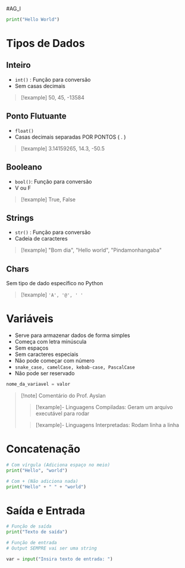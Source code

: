 #AG_I
```python
print("Hello World")
```
# Tipos de Dados
## Inteiro
- `int()` : Função para conversão
- Sem casas decimais
> [!example] 
> 50, 45, -13584
## Ponto Flutuante
- `float()`
- Casas decimais separadas POR PONTOS ( . )
> [!example]
> 3.14159265, 14.3, -50.5
## Booleano
- `bool()`: Função para conversão
- V ou F
> [!example]
> True, False
## Strings
- `str()` : Função para conversão
- Cadeia de caracteres
> [!example]
> "Bom dia", "Hello world", "Pindamonhangaba"
## Chars
Sem tipo de dado específico no Python
> [!example]
>`'A', '@', ' '`
# Variáveis
- Serve para armazenar dados de forma simples
- Começa com letra minúscula
- Sem espaços
- Sem caracteres especiais
- Não pode começar com número
- `snake_case, camelCase, kebab-case, PascalCase`
- Não pode ser reservado
```Python
nome_da_variavel = valor
```

> [!note] Comentário do Prof. Ayslan
>> [!example]- Linguagens Compiladas: 
>> Geram um arquivo executável para rodar
>
>> [!example]- Linguagens Interpretadas: 
>> Rodam linha a linha
# Concatenação
```python
# Com vírgula (Adiciona espaço no meio)
print("Hello", "world")

# Com + (Não adiciona nada)
print("Hello" + " " + "world")
```
# Saída e Entrada
```python
# Função de saída
print("Texto de saída")

# Função de entrada
# Output SEMPRE vai ser uma string

var = input("Insira texto de entrada: ")
```
